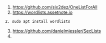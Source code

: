 1. https://github.com/six2dez/OneListForAll
2. https://wordlists.assetnote.io
```bash
2. sudo apt install wordlists
```
3. https://github.com/danielmiessler/SecLists
4. 

